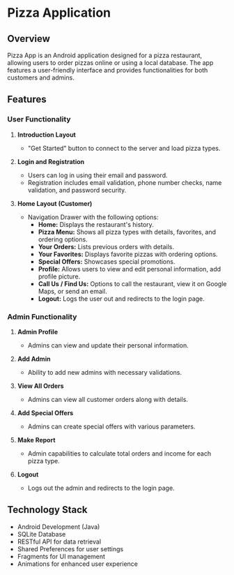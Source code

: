 # Pizza Application

## Overview

Pizza App is an Android application designed for a pizza restaurant, allowing users to order pizzas online or using a local database. The app features a user-friendly interface and provides functionalities for both customers and admins.

## Features

### User Functionality
1. **Introduction Layout**
   - "Get Started" button to connect to the server and load pizza types.

2. **Login and Registration**
   - Users can log in using their email and password.
   - Registration includes email validation, phone number checks, name validation, and password security.

3. **Home Layout (Customer)**
   - Navigation Drawer with the following options:
     - **Home:** Displays the restaurant's history.
     - **Pizza Menu:** Shows all pizza types with details, favorites, and ordering options.
     - **Your Orders:** Lists previous orders with details.
     - **Your Favorites:** Displays favorite pizzas with ordering options.
     - **Special Offers:** Showcases special promotions.
     - **Profile:** Allows users to view and edit personal information, add profile picture.
     - **Call Us / Find Us:** Options to call the restaurant, view it on Google Maps, or send an email.
     - **Logout:** Logs the user out and redirects to the login page.

### Admin Functionality
1. **Admin Profile**
   - Admins can view and update their personal information.

2. **Add Admin**
   - Ability to add new admins with necessary validations.

3. **View All Orders**
   - Admins can view all customer orders along with details.

4. **Add Special Offers**
   - Admins can create special offers with various parameters.

5. **Make Report**
   - Admin capabilities to calculate total orders and income for each pizza type.
     
6. **Logout**
   - Logs out the admin and redirects to the login page.

## Technology Stack
- Android Development (Java)
- SQLite Database
- RESTful API for data retrieval
- Shared Preferences for user settings
- Fragments for UI management
- Animations for enhanced user experience
